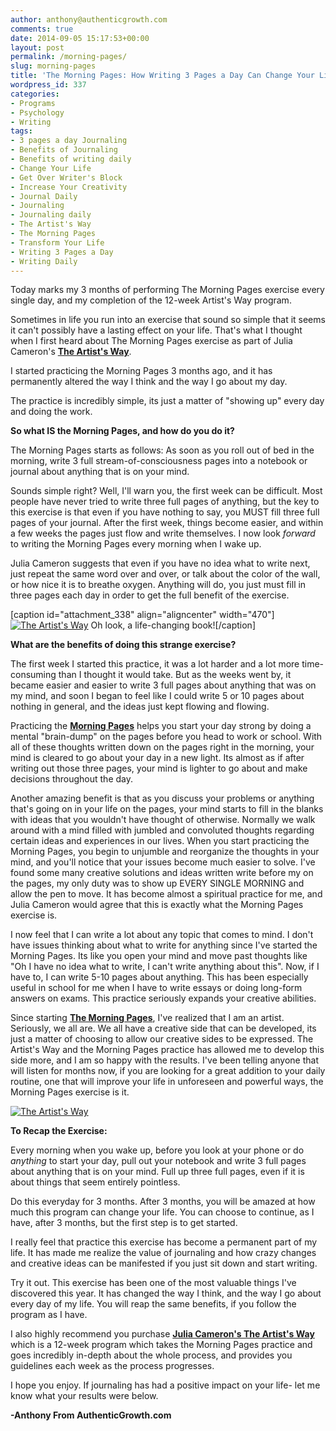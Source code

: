 ```yaml
---
author: anthony@authenticgrowth.com
comments: true
date: 2014-09-05 15:17:53+00:00
layout: post
permalink: /morning-pages/
slug: morning-pages
title: 'The Morning Pages: How Writing 3 Pages a Day Can Change Your Life'
wordpress_id: 337
categories:
- Programs
- Psychology
- Writing
tags:
- 3 pages a day Journaling
- Benefits of Journaling
- Benefits of writing daily
- Change Your Life
- Get Over Writer's Block
- Increase Your Creativity
- Journal Daily
- Journaling
- Journaling daily
- The Artist's Way
- The Morning Pages
- Transform Your Life
- Writing 3 Pages a Day
- Writing Daily
---
```


Today marks my 3 months of performing The Morning Pages exercise every single day, and my completion of the 12-week Artist's Way program.

Sometimes in life you run into an exercise that sound so simple that it seems it can't possibly have a lasting effect on your life. That's what I thought when I first heard about The Morning Pages exercise as part of Julia Cameron's **[The Artist's Way](http://amzn.to/2a0Tjqm)**.

I started practicing the Morning Pages 3 months ago, and it has permanently altered the way I think and the way I go about my day.

The practice is incredibly simple, its just a matter of "showing up" every day and doing the work.

**So what IS the Morning Pages, and how do you do it?**

The Morning Pages starts as follows: As soon as you roll out of bed in the morning, write 3 full stream-of-consciousness pages into a notebook or journal about anything that is on your mind.

Sounds simple right? Well, I'll warn you, the first week can be difficult. Most people have never tried to write three full pages of anything, but the key to this exercise is that even if you have nothing to say, you MUST fill three full pages of your journal. After the first week, things become easier, and within a few weeks the pages just flow and write themselves. I now look _forward_ to writing the Morning Pages every morning when I wake up.

Julia Cameron suggests that even if you have no idea what to write next, just repeat the same word over and over, or talk about the color of the wall, or how nice it is to breathe oxygen. Anything will do, you just must fill in three pages each day in order to get the full benefit of the exercise.

[caption id="attachment_338" align="aligncenter" width="470"][![The Artist's Way](http://www.authenticgrowth.com/wp-content/uploads/2014/09/the-artists-way-1-470x340.jpg)](http://www.amazon.com/gp/product/1585429287/ref=as_li_tl?ie=UTF8&camp=1789&creative=9325&creativeASIN=1585429287&linkCode=as2&tag=escapicom-20&linkId=PNHAWPWDOLAVPFY5) Oh look, a life-changing book![/caption]

**What are the benefits of doing this strange exercise?**

The first week I started this practice, it was a lot harder and a lot more time-consuming than I thought it would take. But as the weeks went by, it became easier and easier to write 3 full pages about anything that was on my mind, and soon I began to feel like I could write 5 or 10 pages about nothing in general, and the ideas just kept flowing and flowing.

Practicing the **[Morning Pages](http://amzn.to/2a0Tjqm)** helps you start your day strong by doing a mental "brain-dump" on the pages before you head to work or school. With all of these thoughts written down on the pages right in the morning, your mind is cleared to go about your day in a new light. Its almost as if after writing out those three pages, your mind is lighter to go about and make decisions throughout the day.

Another amazing benefit is that as you discuss your problems or anything that's going on in your life on the pages, your mind starts to fill in the blanks with ideas that you wouldn't have thought of otherwise. Normally we walk around with a mind filled with jumbled and convoluted thoughts regarding certain ideas and experiences in our lives. When you start practicing the Morning Pages, you begin to unjumble and reorganize the thoughts in your mind, and you'll notice that your issues become much easier to solve. I've found some many creative solutions and ideas written write before my on the pages, my only duty was to show up EVERY SINGLE MORNING and allow the pen to move. It has become almost a spiritual practice for me, and Julia Cameron would agree that this is exactly what the Morning Pages exercise is.



I now feel that I can write a lot about any topic that comes to mind. I don't have issues thinking about what to write for anything since I've started the Morning Pages. Its like you open your mind and move past thoughts like "Oh I have no idea what to write, I can't write anything about this". Now, if I have to, I can write 5-10 pages about anything. This has been especially useful in school for me when I have to write essays or doing long-form answers on exams. This practice seriously expands your creative abilities.

Since starting **[The Mornin](http://www.amazon.com/gp/product/1585429287?ie=UTF8&linkCode=as2&camp=1634&creative=6738&tag=escapicom-20&creativeASIN=1585429287)[g](http://www.amazon.com/gp/product/1585429287?ie=UTF8&linkCode=as2&camp=1634&creative=6738&tag=escapicom-20&creativeASIN=1585429287)[ Pages](http://amzn.to/2a0Tjqm)**, I've realized that I am an artist. Seriously, we all are. We all have a creative side that can be developed, its just a matter of choosing to allow our creative sides to be expressed. The Artist's Way and the Morning Pages practice has allowed me to develop this side more, and I am so happy with the results. I've been telling anyone that will listen for months now, if you are looking for a great addition to your daily routine, one that will improve your life in unforeseen and powerful ways, the Morning Pages exercise is it.

[![The Artist's Way](http://www.authenticgrowth.com/wp-content/uploads/2017/02/adultwriting.jpg)](http://www.amazon.com/gp/product/1585429287/ref=as_li_tl?ie=UTF8&camp=1789&creative=9325&creativeASIN=1585429287&linkCode=as2&tag=escapicom-20&linkId=PNHAWPWDOLAVPFY5)

**To Recap the Exercise:**

Every morning when you wake up, before you look at your phone or do _anything_ to start your day, pull out your notebook and write 3 full pages about anything that is on your mind. Full up three full pages, even if it is about things that seem entirely pointless.

Do this everyday for 3 months. After 3 months, you will be amazed at how much this program can change your life. You can choose to continue, as I have, after 3 months, but the first step is to get started.

I really feel that practice this exercise has become a permanent part of my life. It has made me realize the value of journaling and how crazy changes and creative ideas can be manifested if you just sit down and start writing.

Try it out. This exercise has been one of the most valuable things I've discovered this year. It has changed the way I think, and the way I go about every day of my life. You will reap the same benefits, if you follow the program as I have.

I also highly recommend you purchase **[Julia Cameron's The Artist's Way](http://amzn.to/2a0Tjqm)** which is a 12-week program which takes the Morning Pages practice and goes incredibly in-depth about the whole process, and provides you guidelines each week as the process progresses.

I hope you enjoy. If journaling has had a positive impact on your life- let me know what your results were below.

**-Anthony From AuthenticGrowth.com**



